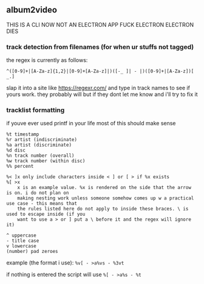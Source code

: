 ## album2video
THIS IS A CLI NOW NOT AN ELECTRON APP FUCK ELECTRON ELECTRON DIES

### track detection from filenames (for when ur stuffs not tagged)
the regex is currently as follows:
```regex
^([0-9]+|[A-Za-z]{1,2}|[0-9]+[A-Za-z]|)([-_ ]| - |)([0-9]+|[A-Za-z])[ _.]
```
slap it into a site like https://regexr.com/ and type in track names to see if yours work. they probably will but if they dont let me know and i'll try to fix it

### tracklist formatting
if youve ever used printf in your life most of this should make sense
```%s song
%t timestamp
%r artist (indiscriminate)
%a artist (discriminate)
%d disc
%n track number (overall)
%w track number (within disc)
%% percent

%< ]x only include characters inside < ] or [ > if %x exists
%[ >x
	x is an example value. %x is rendered on the side that the arrow is on. i do not plan on
	making nesting work unless someone somehow comes up w a practical use case - this means that
	the rules listed here do not apply to inside these braces. \ is used to escape inside (if you
	want to use a > or ] put a \ before it and the regex will ignore it)

^ uppercase
- title case
v lowercase
(number) pad zeroes
```
example (the format i use): `%v[ - >a%vs - %3vt`

if nothing is entered the script will use `%[ - >a%s - %t`

